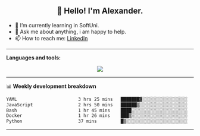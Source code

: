 <h2 align="center">👋 Hello! I'm Alexander.</h2>

-   🌱 I’m currently learning in SoftUni.
-   💬 Ask me about anything, i am happy to help.
-   📫 How to reach me: [LinkedIn](www.linkedin.com/in/aleksandar-petrov-b24021261)

---

**Languages and tools:**

<p align="center">
  <a href="https://skillicons.dev">
    <img src="https://skillicons.dev/icons?i=js,python,django,react,docker,cloudflare,html,css,sass,tailwind,git,postgres,aws" />
  </a>
</p>

---

📊 **Weekly development breakdown**

<!--START_SECTION:waka-->

```txt
YAML                       3 hrs 25 mins   ███████▓░░░░░░░░░░░░░░░░░   31.03 %
JavaScript                 2 hrs 50 mins   ██████▒░░░░░░░░░░░░░░░░░░   25.62 %
Bash                       1 hr 45 mins    ████░░░░░░░░░░░░░░░░░░░░░   15.83 %
Docker                     1 hr 26 mins    ███▒░░░░░░░░░░░░░░░░░░░░░   13.07 %
Python                     37 mins         █▒░░░░░░░░░░░░░░░░░░░░░░░   05.61 %
```

<!--END_SECTION:waka-->

---
